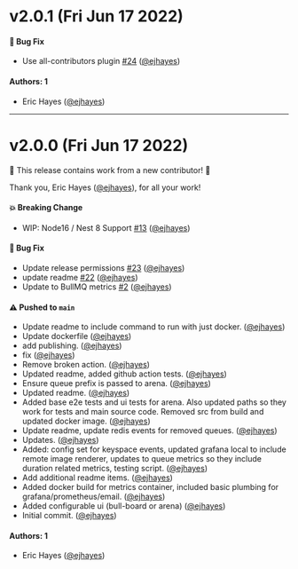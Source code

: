 # v2.0.1 (Fri Jun 17 2022)

#### 🐛 Bug Fix

- Use all-contributors plugin [#24](https://github.com/ejhayes/bull-monitor/pull/24) ([@ejhayes](https://github.com/ejhayes))

#### Authors: 1

- Eric Hayes ([@ejhayes](https://github.com/ejhayes))

---

# v2.0.0 (Fri Jun 17 2022)

:tada: This release contains work from a new contributor! :tada:

Thank you, Eric Hayes ([@ejhayes](https://github.com/ejhayes)), for all your work!

#### 💥 Breaking Change

- WIP: Node16 / Nest 8 Support [#13](https://github.com/ejhayes/bull-monitor/pull/13) ([@ejhayes](https://github.com/ejhayes))

#### 🐛 Bug Fix

- Update release permissions [#23](https://github.com/ejhayes/bull-monitor/pull/23) ([@ejhayes](https://github.com/ejhayes))
- update readme [#22](https://github.com/ejhayes/bull-monitor/pull/22) ([@ejhayes](https://github.com/ejhayes))
- Update to BullMQ metrics [#2](https://github.com/ejhayes/bull-monitor/pull/2) ([@ejhayes](https://github.com/ejhayes))

#### ⚠️ Pushed to `main`

- Update readme to include command to run with just docker. ([@ejhayes](https://github.com/ejhayes))
- Update dockerfile ([@ejhayes](https://github.com/ejhayes))
- add publishing. ([@ejhayes](https://github.com/ejhayes))
- fix ([@ejhayes](https://github.com/ejhayes))
- Remove broken action. ([@ejhayes](https://github.com/ejhayes))
- Updated readme, added github action tests. ([@ejhayes](https://github.com/ejhayes))
- Ensure queue prefix is passed to arena. ([@ejhayes](https://github.com/ejhayes))
- Updated readme. ([@ejhayes](https://github.com/ejhayes))
- Added base e2e tests and ui tests for arena. Also updated paths so they work for tests and main source code. Removed src from build and updated docker image. ([@ejhayes](https://github.com/ejhayes))
- Update readme, update redis events for removed queues. ([@ejhayes](https://github.com/ejhayes))
- Updates. ([@ejhayes](https://github.com/ejhayes))
- Added: config set for keyspace events, updated grafana local to include remote image renderer, updates to queue metrics so they include duration related metrics, testing script. ([@ejhayes](https://github.com/ejhayes))
- Add additional readme items. ([@ejhayes](https://github.com/ejhayes))
- Added docker build for metrics container, included basic plumbing for grafana/prometheus/email. ([@ejhayes](https://github.com/ejhayes))
- Added configurable ui (bull-board or arena) ([@ejhayes](https://github.com/ejhayes))
- Initial commit. ([@ejhayes](https://github.com/ejhayes))

#### Authors: 1

- Eric Hayes ([@ejhayes](https://github.com/ejhayes))

